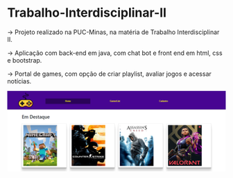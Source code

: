 # Trabalho-Interdisciplinar-II
<p>-> Projeto realizado na PUC-Minas, na matéria de Trabalho Interdisciplinar II.</p>
<p>-> Aplicação com back-end em java, com chat bot e front end em html, css e bootstrap.</p>
<p>-> Portal de games, com opção de criar playlist, avaliar jogos e acessar notícias.</p>

![alt text](https://github.com/MarceloReisxz/Trabalho-Interdisciplinar-II/blob/main/fotos_aplica%C3%A7%C3%A3o/GamerHouse1.png)
